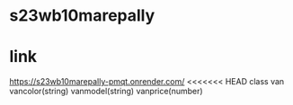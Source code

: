 # s23wb10marepally
# link
https://s23wb10marepally-pmqt.onrender.com/
<<<<<<< HEAD
class van
vancolor(string)
vanmodel(string)
vanprice(number)
